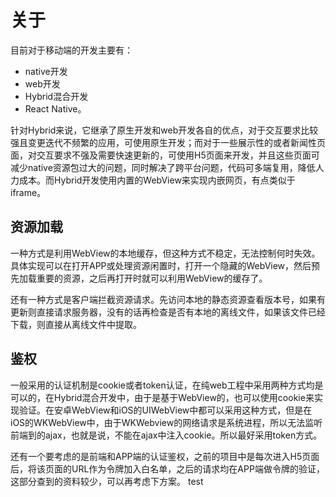 # 关于
目前对于移动端的开发主要有：
- native开发
- web开发
- Hybrid混合开发
- React Native。

针对Hybrid来说，它继承了原生开发和web开发各自的优点，对于交互要求比较强且变更迭代不频繁的应用，可使用原生开发；而对于一些展示性的或者新闻性页面，对交互要求不强及需要快速更新的，可使用H5页面来开发，并且这些页面可减少native资源包过大的问题，同时解决了跨平台问题，代码可多端复用，降低人力成本。而Hybrid开发使用内置的WebView来实现内嵌网页，有点类似于iframe。

## 资源加载
一种方式是利用WebView的本地缓存，但这种方式不稳定，无法控制何时失效。具体实现可以在打开APP或处理资源闲置时，打开一个隐藏的WebView，然后预先加载重要的资源，之后再打开时就可以利用WebView的缓存了。

还有一种方式是客户端拦截资源请求。先访问本地的静态资源查看版本号，如果有更新则直接请求服务器，没有的话再检查是否有本地的离线文件，如果该文件已经下载，则直接从离线文件中提取。

## 鉴权
一般采用的认证机制是cookie或者token认证，在纯web工程中采用两种方式均是可以的，在Hybrid混合开发中，由于是基于WebView的，也可以使用cookie来实现验证。在安卓WebView和iOS的UIWebView中都可以采用这种方式，但是在iOS的WKWebView中，由于WKWebview的网络请求是系统进程，所以无法监听前端到的ajax，也就是说，不能在ajax中注入cookie。所以最好采用token方式。

还有一个要考虑的是前端和APP端的认证鉴权，之前的项目中是每次进入H5页面后，将该页面的URL作为令牌加入白名单，之后的请求均在APP端做令牌的验证，这部分查到的资料较少，可以再考虑下方案。
test